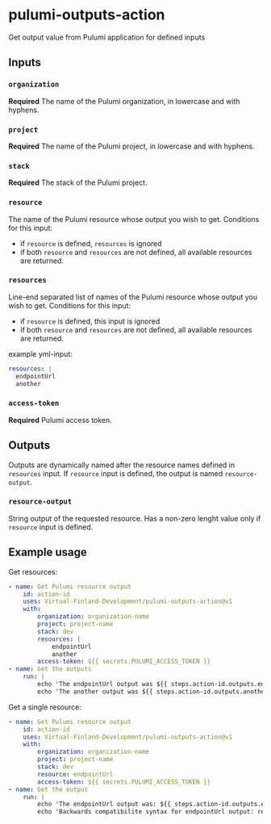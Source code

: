 # pulumi-outputs-action

Get output value from Pulumi application for defined inputs

## Inputs

### `organization`

**Required** The name of the Pulumi organization, in lowercase and with hyphens.

### `project`

**Required** The name of the Pulumi project, in lowercase and with hyphens.

### `stack`

**Required** The stack of the Pulumi project.

### `resource`

The name of the Pulumi resource whose output you wish to get. Conditions for this input:

- if `resource` is defined, `resources` is ignored
- if both `resource` and `resources` are not defined, all available resources are returned.

### `resources`

Line-end separated list of names of the Pulumi resource whose output you wish to get. Conditions for this input:

- if `resource` is defined, this input is ignored
- if both `resource` and `resources` are not defined, all available resources are returned.

example yml-input:

```yaml
resources: |
  endpointUrl
  another
```

### `access-token`

**Required** Pulumi access token.

## Outputs

Outputs are dynamically named after the resource names defined in `resources` input. If `resource` input is defined, the output is named `resource-output`.

### `resource-output`

String output of the requested resource. Has a non-zero lenght value only if `resource` input is defined.

## Example usage

Get resources:

```yaml
- name: Get Pulumi resource output
    id: action-id
    uses: Virtual-Finland-Development/pulumi-outputs-action@v1
    with:
        organization: organization-name
        project: project-name
        stack: dev
        resources: |
            endpointUrl
            another
        access-token: ${{ secrets.PULUMI_ACCESS_TOKEN }}
- name: Get the outputs
    run: |
        echo 'The endpointUrl output was ${{ steps.action-id.outputs.endpointUrl }}'
        echo 'The another output was ${{ steps.action-id.outputs.another }}'
```

Get a single resource:

```yaml
- name: Get Pulumi resource output
    id: action-id
    uses: Virtual-Finland-Development/pulumi-outputs-action@v1
    with:
        organization: organization-name
        project: project-name
        stack: dev
        resource: endpointUrl
        access-token: ${{ secrets.PULUMI_ACCESS_TOKEN }}
- name: Get the output
    run: |
        echo 'The endpointUrl output was: ${{ steps.action-id.outputs.endpointUrl }}'
        echo 'Backwards compatibilite syntax for endpointUrl output: resource-output=${{ steps.action-id.outputs.resource-output }}'
```

